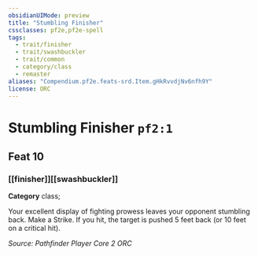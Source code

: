 ```yaml
---
obsidianUIMode: preview
title: "Stumbling Finisher"
cssclasses: pf2e,pf2e-spell
tags:
  - trait/finisher
  - trait/swashbuckler
  - trait/common
  - category/class
  - remaster
aliases: "Compendium.pf2e.feats-srd.Item.gHkRvvdjNv6nfh9Y"
license: ORC
---
```

# Stumbling Finisher `pf2:1`
## Feat 10
### [[finisher]][[swashbuckler]]

**Category** class; 




Your excellent display of fighting prowess leaves your opponent stumbling back. Make a Strike. If you hit, the target is pushed 5 feet back (or 10 feet on a critical hit).

*Source: Pathfinder Player Core 2*
*ORC*